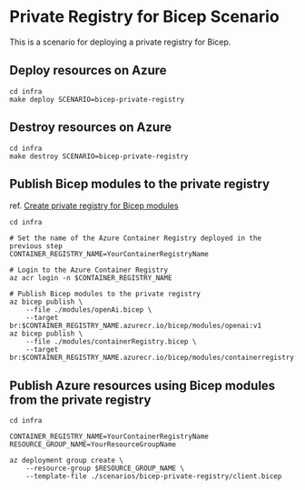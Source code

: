 # Private Registry for Bicep Scenario

This is a scenario for deploying a private registry for Bicep.

## Deploy resources on Azure

```shell
cd infra
make deploy SCENARIO=bicep-private-registry
```

## Destroy resources on Azure

```shell
cd infra
make destroy SCENARIO=bicep-private-registry
```

## Publish Bicep modules to the private registry

ref. [Create private registry for Bicep modules](https://learn.microsoft.com/en-us/azure/azure-resource-manager/bicep/private-module-registry?tabs=azure-cli)

```shell
cd infra

# Set the name of the Azure Container Registry deployed in the previous step
CONTAINER_REGISTRY_NAME=YourContainerRegistryName

# Login to the Azure Container Registry
az acr login -n $CONTAINER_REGISTRY_NAME

# Publish Bicep modules to the private registry
az bicep publish \
    --file ./modules/openAi.bicep \
    --target br:$CONTAINER_REGISTRY_NAME.azurecr.io/bicep/modules/openai:v1
az bicep publish \
    --file ./modules/containerRegistry.bicep \
    --target br:$CONTAINER_REGISTRY_NAME.azurecr.io/bicep/modules/containerregistry:v1
```

## Publish Azure resources using Bicep modules from the private registry

```shell
cd infra

CONTAINER_REGISTRY_NAME=YourContainerRegistryName
RESOURCE_GROUP_NAME=YourResourceGroupName

az deployment group create \
    --resource-group $RESOURCE_GROUP_NAME \
    --template-file ./scenarios/bicep-private-registry/client.bicep
```
